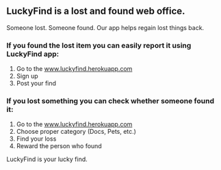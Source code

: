 ## LuckyFind is a lost and found web office.

Someone lost. Someone found. Our app helps regain lost things back.

### If you found the lost item you can easily report it using LuckyFind app:

1. Go to the www.luckyfind.herokuapp.com
2. Sign up
3. Post your find

### If you lost something you can check whether someone found it:
1. Go to the www.luckyfind.herokuapp.com
2. Choose proper category (Docs, Pets, etc.)
3. Find your loss
4. Reward the person who found

LuckyFind is your lucky find. 